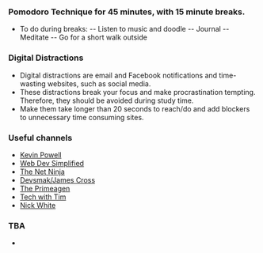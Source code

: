 ### Pomodoro Technique for 45 minutes, with 15 minute breaks.
- To do during breaks: 
-- Listen to music and doodle
-- Journal
-- Meditate
-- Go for a short walk outside

### Digital Distractions
- Digital distractions are email and Facebook notifications and time-wasting websites, such as social media. 
- These distractions break your focus and make procrastination tempting. Therefore, they should be avoided during study time. 
- Make them take longer than 20 seconds to reach/do and add blockers to unnecessary time consuming sites.

### Useful channels
- [Kevin Powell](https://www.youtube.com/@KevinPowell)
- [Web Dev Simplified](https://www.youtube.com/@WebDevSimplified)
- [The Net Ninja](https://www.youtube.com/@NetNinja)
- [Devsmak/James Cross](https://www.youtube.com/@jamescross)
- [The Primeagen](https://www.youtube.com/@ThePrimeagen)
- [Tech with Tim](https://www.youtube.com/@TechWithTim)
- [Nick White](https://www.youtube.com/@NickWhite)

### TBA
- 
